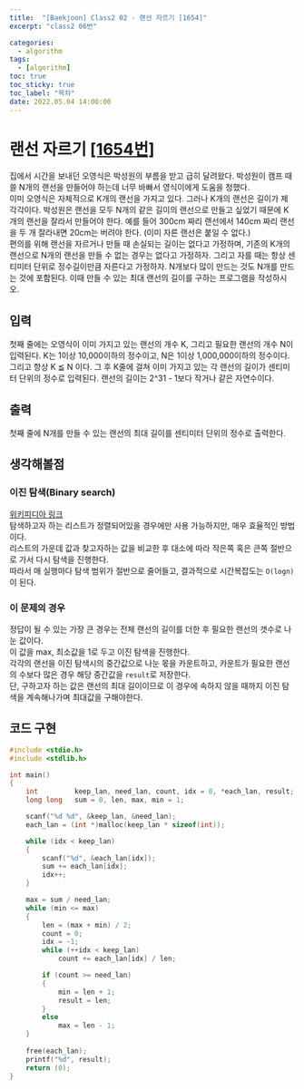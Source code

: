 ```yaml
---
title:  "[Baekjoon] Class2 02 - 랜선 자르기 [1654]"
excerpt: "class2 06번"

categories:
  - algorithm
tags:
  - [algorithm]
toc: true
toc_sticky: true
toc_label: "목차"
date: 2022.05.04 14:00:00
---
```


# 랜선 자르기 [[1654번]](https://www.acmicpc.net/problem/1654)
집에서 시간을 보내던 오영식은 박성원의 부름을 받고 급히 달려왔다. 박성원이 캠프 때 쓸 N개의 랜선을 만들어야 하는데 너무 바빠서 영식이에게 도움을 청했다.    
이미 오영식은 자체적으로 K개의 랜선을 가지고 있다. 그러나 K개의 랜선은 길이가 제각각이다. 박성원은 랜선을 모두 N개의 같은 길이의 랜선으로 만들고 싶었기 때문에 K개의 랜선을 잘라서 만들어야 한다. 예를 들어 300cm 짜리 랜선에서 140cm 짜리 랜선을 두 개 잘라내면 20cm는 버려야 한다. (이미 자른 랜선은 붙일 수 없다.)    
편의를 위해 랜선을 자르거나 만들 때 손실되는 길이는 없다고 가정하며, 기존의 K개의 랜선으로 N개의 랜선을 만들 수 없는 경우는 없다고 가정하자. 그리고 자를 때는 항상 센티미터 단위로 정수길이만큼 자른다고 가정하자. N개보다 많이 만드는 것도 N개를 만드는 것에 포함된다. 이때 만들 수 있는 최대 랜선의 길이를 구하는 프로그램을 작성하시오.    

## 입력
첫째 줄에는 오영식이 이미 가지고 있는 랜선의 개수 K, 그리고 필요한 랜선의 개수 N이 입력된다. K는 1이상 10,000이하의 정수이고, N은 1이상 1,000,000이하의 정수이다. 그리고 항상 K ≦ N 이다. 그 후 K줄에 걸쳐 이미 가지고 있는 각 랜선의 길이가 센티미터 단위의 정수로 입력된다. 랜선의 길이는 2^31 - 1보다 작거나 같은 자연수이다.    

## 출력
첫째 줄에 N개를 만들 수 있는 랜선의 최대 길이를 센티미터 단위의 정수로 출력한다.    

## 생각해볼점
### 이진 탐색(Binary search)
[위키피디아 링크](https://ko.wikipedia.org/wiki/%EC%9D%B4%EC%A7%84_%EA%B2%80%EC%83%89_%EC%95%8C%EA%B3%A0%EB%A6%AC%EC%A6%98)     
탐색하고자 하는 리스트가 정렬되어있을 경우에만 사용 가능하지만, 매우 효율적인 방법이다.    
리스트의 가운데 값과 찾고자하는 값을 비교한 후 대소에 따라 작은쪽 혹은 큰쪽 절반으로 가서 다시 탐색을 진행한다.    
따라서 매 실행마다 탐색 범위가 절반으로 줄어들고, 결과적으로 시간복잡도는 `O(logn)`이 된다.    

### 이 문제의 경우
정답이 될 수 있는 가장 큰 경우는 전체 랜선의 길이를 더한 후 필요한 랜선의 갯수로 나눈 값이다.    
이 값을 max, 최소값을 1로 두고 이진 탐색을 진행한다.    
각각의 랜선을 이진 탐색시의 중간값으로 나눈 몫을 카운트하고, 카운트가 필요한 랜선의 수보다 많은 경우 해당 중간값을 `result`로 저장한다.    
단, 구하고자 하는 값은 랜선의 최대 길이이므로 이 경우에 속하지 않을 때까지 이진 탐색을 계속해나가며 최대값을 구해야한다.    

## 코드 구현
```c
#include <stdio.h>
#include <stdlib.h>

int main()
{
	int			keep_lan, need_lan, count, idx = 0, *each_lan, result;
	long long	sum = 0, len, max, min = 1;

	scanf("%d %d", &keep_lan, &need_lan);
	each_lan = (int *)malloc(keep_lan * sizeof(int));

	while (idx < keep_lan)
	{
		scanf("%d", &each_lan[idx]);
		sum += each_lan[idx];
		idx++;
	}

	max = sum / need_lan;
	while (min <= max)
	{	
		len = (max + min) / 2;
		count = 0;
		idx = -1;
		while (++idx < keep_lan)
			count += each_lan[idx] / len;

		if (count >= need_lan)
		{
			min = len + 1;
			result = len;
		}
		else
			max = len - 1;
	}
	
	free(each_lan);
	printf("%d", result);
	return (0);
}
```
